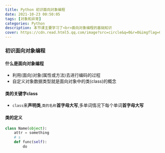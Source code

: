 ```yaml
---
title: Python 初识面向对象编程
date: 2021-10-23 00:50:05
tags: [对象和异常]
categories: Python
description: 本节课主要学习了<br>面向对象编程的基础知识
cover: https://cdn.read.html5.qq.com/image?src=circle&q=0&r=0&imgflag=0&cdn_cache=1800&w=0&h=0&imageUrl=https://learnonly-7.oss-cn-qingdao.aliyuncs.com/2021-10-23/1.png
---
```


### 初识面向对象编程

#### 什么是面向对象编程

- 利用(面向)对象(属性或方法)去进行编码的过程
- 自定义对象数据类型就是面向对象中的类(class)的概念

#### 类的关键字class

- `class`来**声明类**,`类的名称`**首字母大写**,多单词情况下每个单词**首字母大写**

#### 类的定义

```python
class Name(object):
	attr = something
	# s
    def func(self):
    	do
```

